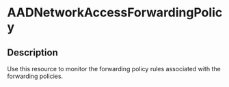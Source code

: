 
# AADNetworkAccessForwardingPolicy

## Description

Use this resource to monitor the forwarding policy rules associated with the forwarding policies.
